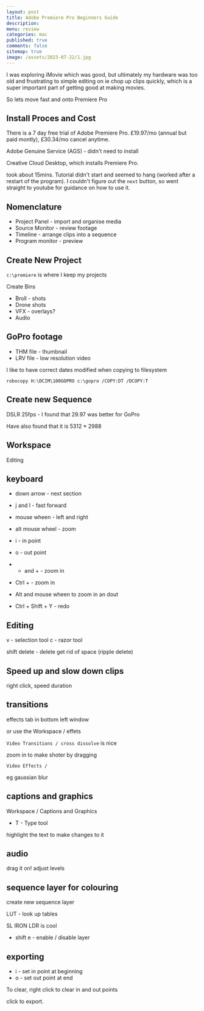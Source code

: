 ```yaml
---
layout: post
title: Adobe Premiere Pro Beginners Guide 
description: 
menu: review
categories: mac
published: true 
comments: false     
sitemap: true
image: /assets/2023-07-22/1.jpg
---
```


<!-- [![alt text](/assets/2023-07-22/1.jpg "email"){:width="800px"}](/assets/2023-07-22/1.jpg) -->

I was exploring iMovie which was good, but ultimately my hardware was too old and frustrating to simple editing on ie chop up clips quickly, which is a super important part of getting good at making movies.

So lets move fast and onto Premiere Pro

## Install Proces and Cost

There is a 7 day free trial of Adobe Premiere Pro. £19.97/mo (annual but paid montly), £30.34/mo cancel anytime.

Adobe Genuine Service (AGS) - didn't need to install

Creative Cloud Desktop, which installs Premiere Pro.

took about 15mins. Tutorial didn't start and seemed to hang (worked after a restart of the program). I couldn't figure out the `next` button, so went straight to youtube for guidance on how to use it.


## Nomenclature

- Project Panel - import and organise media
- Source Monitor - review footage
- Timeline - arrange clips into a sequence
- Program monitor - preview


## Create New Project

`c:\premiere` is where I keep my projects

Create Bins


- Broll - shots
- Drone shots
- VFX - overlays?
- Audio

## GoPro footage

- THM file - thumbnail
- LRV file - low resolution video

I like to have correct dates modified when copying to filesystem

```
robocopy H:\DCIM\100GOPRO c:\gopro /COPY:DT /DCOPY:T
```

## Create new Sequence

DSLR 25fps - I found that 29.97 was better for GoPro

Have also found that it is 5312 * 2988

## Workspace

Editing

## keyboard

- down arrow - next section
- j and l - fast forward
- mouse wheen - left and right
- alt mouse wheel - zoom
 


- i - in point
- o - out point

- - and + - zoom in 
- Ctrl + - zoom in 
- Alt and mouse wheen to zoom in an dout

- Ctrl + Shift + Y - redo


## Editing

v - selection tool
c - razor tool

shift delete - delete get rid of space (ripple delete) 

   
## Speed up and slow down clips

right click, speed duration

## transitions

effects tab in bottom left window

or use the Workspace / effets


`Video Transitions / cross dissolve` is nice

zoom in to make shoter by dragging

`Video Effects / `

eg gaussian blur

## captions and graphics

Workspace / Captions and Graphics

- T - Type tool

highlight the text to make changes to it

## audio

drag it on!
adjust levels

## sequence layer for colouring

create new sequence layer


LUT - look up tables


SL IRON LDR is cool

- shift e -  enable / disable layer



## exporting 

- i - set in point at beginning
- o - set out point at end

To clear, right click to clear in and out points

click to export.
















